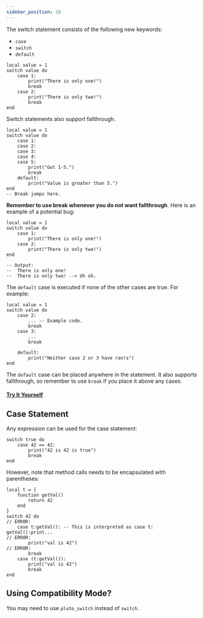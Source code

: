 ```yaml
---
sidebar_position: 10
---
```

The switch statement consists of the following new keywords:
- `case`
- `switch`
- `default`

```pluto
local value = 1
switch value do
	case 1:
		print("There is only one!")
		break
	case 2:
		print("There is only two!")
		break
end
```

Switch statements also support fallthrough.
```pluto
local value = 1
switch value do
	case 1:
	case 2:
	case 3:
	case 4:
	case 5:
		print("Got 1-5.")
		break
	default:
		print("Value is greater than 5.")
end
-- Break jumps here.
```

**Remember to use break whenever you do not want fallthrough**. Here is an example of a potential bug:
```pluto
local value = 1
switch value do
	case 1:
		print("There is only one!")
	case 2:
		print("There is only two!")
end

-- Output:
--  There is only one!
--  There is only two! --> Uh oh.
```
 
The `default` case is executed if none of the other cases are true. For example:
```pluto
local value = 1
switch value do
	case 2:
		... -- Example code.
		break
	case 3:
		...
		break

	default:
		print("Neither case 2 or 3 have ran!s")
end
```
The `default` case can be placed anywhere in the statement. It also supports fallthrough, so remember to use `break` if you place it above any cases.

#### [Try It Yourself](https://pluto-lang.org/web/#code=local%20value%20%3D%203%0D%0Aswitch%20value%20do%0D%0A%20%20case%201%3A%0D%0A%20%20case%202%3A%0D%0A%20%20case%203%3A%0D%0A%20%20case%204%3A%0D%0A%20%20case%205%3A%0D%0A%20%20%20%20print%20%22Got%201-5.%22%0D%0A%20%20%20%20break%0D%0A%20%20default%3A%0D%0A%20%20%20%20print%20%22Value%20is%20greater%20than%205.%22%0D%0Aend%0D%0A--%20Break%20jumps%20here.)

## Case Statement

Any expression can be used for the case statement:

```pluto
switch true do
	case 42 == 42:
		print("42 is 42 is true")
		break
end
```

However, note that method calls needs to be encapsulated with parentheses:
```pluto
local t = {
	function getVal()
		return 42
	end
}
switch 42 do
// ERROR:
	case t:getVal(): -- This is interpreted as case t: getVal():print...
// ERROR:
		print("val is 42")
// ERROR:
		break
	case (t:getVal()):
		print("val is 42")
		break
end
```


## Using Compatibility Mode?
You may need to use `pluto_switch` instead of `switch`.
